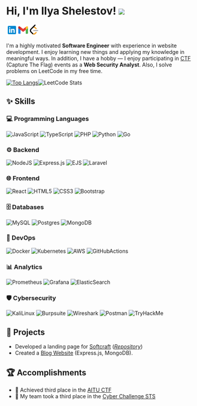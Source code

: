 # Hi, I'm Ilya Shelestov! <img src="https://media.giphy.com/media/hvRJCLFzcasrR4ia7z/giphy.gif" width="25px">

[<img align="left" alt="ilyashelestov | LinkedIn" src="./linkedin.svg" width="30px" />](https://www.linkedin.com/in/ilyashelestov/)
[<img align="left" alt="shelestov2905 | Gmail" src="./gmail.svg" width="30px" />](mailto:shelestov2905@gmail.com)
[<img align="left" alt="_shelestov_ | LeetCode" src="./leetcode.png" width="28px" />](https://leetcode.com/u/_shelestov_/)

<br>
<br>

I'm a highly motivated **Software Engineer** with experience in website development. I enjoy learning new things and applying my knowledge in meaningful ways. In addition, I have a hobby — I enjoy participating in [CTF](https://en.wikipedia.org/wiki/Capture_the_flag_(cybersecurity)) (Capture The Flag) events as a **Web Security Analyst**. Also, I solve problems on LeetCode in my free time.

[![Top Langs](https://github-readme-stats.vercel.app/api/top-langs/?username=IlyaShelestov&layout=donut&title_color=000000)](https://github.com/anuraghazra/github-readme-stats)![LeetCode Stats](https://leetcard.jacoblin.cool/_shelestov_?theme=light&height=215&font=Noto%20Sans)

## ✨ Skills

### 💻 Programming Languages

![JavaScript](https://img.shields.io/badge/javascript-%23323330.svg?style=for-the-badge&logo=javascript&logoColor=%23F7DF1E)
![TypeScript](https://img.shields.io/badge/typescript-%23007ACC.svg?style=for-the-badge&logo=typescript&logoColor=white)
![PHP](https://img.shields.io/badge/php-%23777BB4.svg?style=for-the-badge&logo=php&logoColor=white)
![Python](https://img.shields.io/badge/python-3670A0?style=for-the-badge&logo=python&logoColor=ffdd54)
![Go](https://img.shields.io/badge/go-%2300ADD8.svg?style=for-the-badge&logo=go&logoColor=white)

### ⚙️ Backend

![NodeJS](https://img.shields.io/badge/node.js-6DA55F?style=for-the-badge&logo=node.js&logoColor=white)
![Express.js](https://img.shields.io/badge/express.js-%23404d59.svg?style=for-the-badge&logo=express&logoColor=%2361DAFB)
![EJS](https://img.shields.io/badge/ejs-%23B4CA65.svg?style=for-the-badge&logo=ejs&logoColor=black)
![Laravel](https://img.shields.io/badge/laravel-%23FF2D20.svg?style=for-the-badge&logo=laravel&logoColor=white)

### 🌐 Frontend

![React](https://img.shields.io/badge/react-%2320232a.svg?style=for-the-badge&logo=react&logoColor=%2361DAFB)
![HTML5](https://img.shields.io/badge/html5-%23E34F26.svg?style=for-the-badge&logo=html5&logoColor=white)
![CSS3](https://img.shields.io/badge/css3-%231572B6.svg?style=for-the-badge&logo=css3&logoColor=white)
![Bootstrap](https://img.shields.io/badge/bootstrap-%238511FA.svg?style=for-the-badge&logo=bootstrap&logoColor=white)

### 🗄️ Databases

![MySQL](https://img.shields.io/badge/MySQL-005C84?style=for-the-badge&logo=mysql&logoColor=white)
![Postgres](https://img.shields.io/badge/PostgreSQL-316192?style=for-the-badge&logo=postgresql&logoColor=white)
![MongoDB](https://img.shields.io/badge/MongoDB-%234ea94b.svg?style=for-the-badge&logo=mongodb&logoColor=white)

### 🔄 DevOps

![Docker](https://img.shields.io/badge/docker-%230db7ed.svg?style=for-the-badge&logo=docker&logoColor=white)
![Kubernetes](https://img.shields.io/badge/kubernetes-%23326ce5.svg?style=for-the-badge&logo=kubernetes&logoColor=white)
![AWS](https://img.shields.io/badge/Amazon_AWS-FF9900?style=for-the-badge&logo=amazonaws&logoColor=white)
![GitHubActions](https://img.shields.io/badge/github%20actions-%232671E5.svg?style=for-the-badge&logo=githubactions&logoColor=white)

### 📊 Analytics

![Prometheus](https://img.shields.io/badge/Prometheus-000000?style=for-the-badge&logo=prometheus&labelColor=000000)
![Grafana](https://img.shields.io/badge/Grafana-F2F4F9?style=for-the-badge&logo=grafana&logoColor=orange&labelColor=F2F4F9)
![ElasticSearch](https://img.shields.io/badge/Elastic_Search-005571?style=for-the-badge&logo=elasticsearch&logoColor=white)

### 🛡️ Cybersecurity

![KaliLinux](https://img.shields.io/badge/Kali_Linux-557C94?style=for-the-badge&logo=kali-linux&logoColor=white)
![Burpsuite](https://img.shields.io/badge/burpsuite-FF6633?style=for-the-badge&logo=burpsuite&logoColor=white)
![Wireshark](https://img.shields.io/badge/Wireshark-1679A7?style=for-the-badge&logo=Wireshark&logoColor=white)
![Postman](https://img.shields.io/badge/Postman-FF6C37?style=for-the-badge&logo=Postman&logoColor=white)
![TryHackMe](https://img.shields.io/badge/TryHackMe-212C42?style=for-the-badge&logo=TryHackMe&logoColor=white)

## 📝 Projects

- Developed a landing page for [Softcraft](https://soft-craft.kz/) (*[Repository](https://github.com/IlyaShelestov/Softcraft)*)
- Created a [Blog Website](https://github.com/IlyaShelestov/AnimalsApp) (Express.js, MongoDB).

## 🏆 Accomplishments
- 🥉 Achieved third place in the [AITU CTF](https://astanait.edu.kz/en/2024/11/25/aitu-ctf-hackathon-3/)
- 🥉 My team took a third place in the [Cyber Challenge STS](https://sts.kz/en/2024/12/17/final-cyber-challenge-sts-zavershen-luchshie-kiberspecialisty-kazahstana-opredeleny/)
